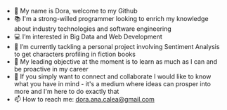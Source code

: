 - 👋 My name is Dora, welcome to my Github
- 📚 I'm a strong-willed programmer looking to enrich my knowledge about industry technologies and software engineering
- 💻 I’m interested in Big Data and Web Development
- 🌱 I’m currently tackling a personal project involving Sentiment Analysis to get characters profiling in fiction books
- 💼 My leading objective at the moment is to learn as much as I can and be proactive in my career
- 👥 If you simply want to connect and collaborate I would like to know what you have in mind - it's a medium where ideas can prosper into more and I'm here to do exactly that
- 📫 How to reach me: dora.ana.calea@gmail.com

<!---
CaleaD/CaleaD is a ✨ special ✨ repository because its `README.md` (this file) appears on your GitHub profile.
You can click the Preview link to take a look at your changes.
--->
